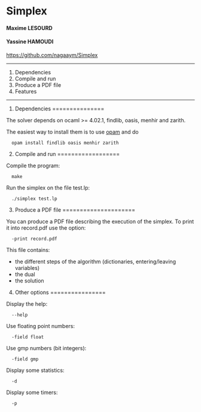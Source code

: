 # Simplex

#### Maxime LESOURD
#### Yassine HAMOUDI

https://github.com/nagaaym/Simplex

******************************************************************************

1. Dependencies
2. Compile and run
3. Produce a PDF file
4. Features

******************************************************************************


1. Dependencies
===============

The solver depends on ocaml >= 4.02.1, findlib, oasis, menhir and zarith.

The easiest way to install them is to use [opam](https://opam.ocaml.org/) and do
```
  opam install findlib oasis menhir zarith
```

2. Compile and run
==================

Compile the program:
```
  make
```

Run the simplex on the file test.lp:
```
  ./simplex test.lp
```

3. Produce a PDF file
=====================

You can produce a PDF file describing the execution of the simplex. To print it into record.pdf use the option:
```
  -print record.pdf
```

This file contains:
  - the different steps of the algorithm (dictionaries, entering/leaving variables)
  - the dual
  - the solution

4. Other options
================

Display the help:
```
  --help
```

Use floating point numbers:
```
  -field float
```

Use gmp numbers (bit integers):
```
  -field gmp
```

Display some statistics:
```
  -d
```

Display some timers:
```
  -p
```
